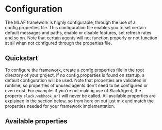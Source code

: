 # Configuration
The MLAF framework is highly configurable, through the use of a config.properties file. This configuration file enables you to set 
certain default messages and paths, enable or disable features, set refresh rates and so on. Note that certain agents will not function
properly or not function at all when not configured through the properties file. 

## Quickstart
To configure the framework, create a config.properties file in the root directory of your project. If no config.properties is found on startup,
a default configuration will be used. Note that properties are validated in runtime, so properties of unused agents don't need to be configured 
or even exist. For example: if you're not making use of SlackAgent, the property ```slack.webhook_url``` will never be called.
All available properties are explained in the section below, so from here on out just mix and match the properties needed for your framework implementation.

## Available properties

